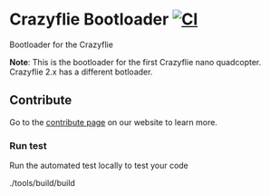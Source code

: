 # Crazyflie Bootloader [![CI](https://github.com/bitcraze/crazyflie-bootloader/workflows/CI/badge.svg)](https://github.com/bitcraze/crazyflie-bootloader/actions?query=workflow%3ACI)

Bootloader for the Crazyflie

**Note**: This is the bootloader for the first Crazyflie nano quadcopter. Crazyflie 2.x has a different botloader.

## Contribute
Go to the [contribute page](https://www.bitcraze.io/contribute/) on our website to learn more.

### Run test
Run the automated test locally to test your code

./tools/build/build

